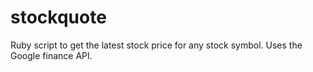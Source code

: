stockquote
==========

Ruby script to get the latest stock price for any stock symbol.  Uses the Google finance API.
